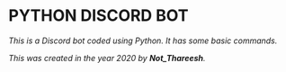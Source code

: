 # PYTHON DISCORD BOT

_This is a Discord bot coded using Python. It has some basic commands._

_This was created in the year 2020 by **Not_Thareesh**._